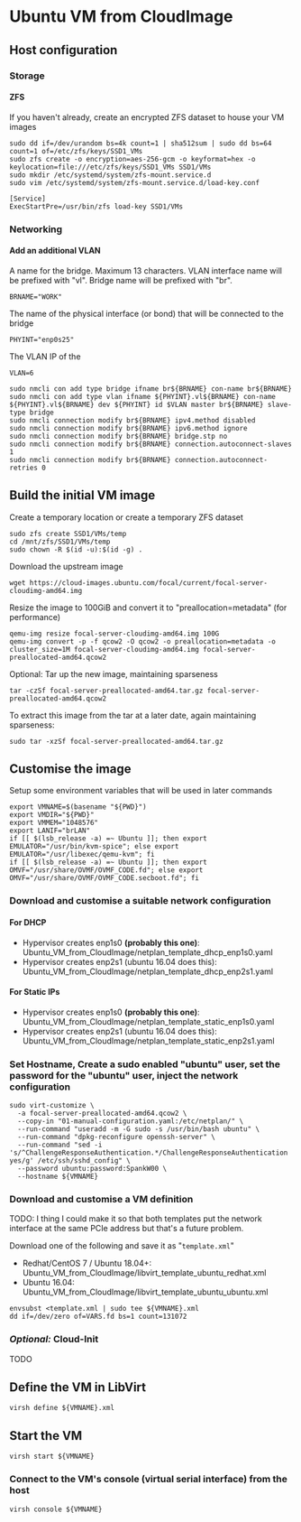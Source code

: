 # Ubuntu VM from CloudImage
## Host configuration
### Storage
#### ZFS
If you haven't already, create an encrypted ZFS dataset to house your VM images
```
sudo dd if=/dev/urandom bs=4k count=1 | sha512sum | sudo dd bs=64 count=1 of=/etc/zfs/keys/SSD1_VMs
sudo zfs create -o encryption=aes-256-gcm -o keyformat=hex -o keylocation=file:///etc/zfs/keys/SSD1_VMs SSD1/VMs
sudo mkdir /etc/systemd/system/zfs-mount.service.d
sudo vim /etc/systemd/system/zfs-mount.service.d/load-key.conf
```

```
[Service] 
ExecStartPre=/usr/bin/zfs load-key SSD1/VMs
```

### Networking
#### Add an additional VLAN
A name for the bridge.  Maximum 13 characters.  VLAN interface name will be prefixed with "vl".  Bridge name will be prefixed with "br".
```
BRNAME="WORK"
```

The name of the physical interface (or bond) that will be connected to the bridge
```
PHYINT="enp0s25"
```

The VLAN IP of the 
```
VLAN=6
```

```
sudo nmcli con add type bridge ifname br${BRNAME} con-name br${BRNAME}
sudo nmcli con add type vlan ifname ${PHYINT}.vl${BRNAME} con-name ${PHYINT}.vl${BRNAME} dev ${PHYINT} id $VLAN master br${BRNAME} slave-type bridge
sudo nmcli connection modify br${BRNAME} ipv4.method disabled
sudo nmcli connection modify br${BRNAME} ipv6.method ignore
sudo nmcli connection modify br${BRNAME} bridge.stp no
sudo nmcli connection modify br${BRNAME} connection.autoconnect-slaves 1
sudo nmcli connection modify br${BRNAME} connection.autoconnect-retries 0
```

## Build the initial VM image
Create a temporary location or create a temporary ZFS dataset
```
sudo zfs create SSD1/VMs/temp
cd /mnt/zfs/SSD1/VMs/temp
sudo chown -R $(id -u):$(id -g) .
```

Download the upstream image
```
wget https://cloud-images.ubuntu.com/focal/current/focal-server-cloudimg-amd64.img
```

Resize the image to 100GiB and convert it to "preallocation=metadata" (for performance)
```
qemu-img resize focal-server-cloudimg-amd64.img 100G
qemu-img convert -p -f qcow2 -O qcow2 -o preallocation=metadata -o cluster_size=1M focal-server-cloudimg-amd64.img focal-server-preallocated-amd64.qcow2
```

Optional: Tar up the new image, maintaining sparseness
```
tar -czSf focal-server-preallocated-amd64.tar.gz focal-server-preallocated-amd64.qcow2
```

To extract this image from the tar at a later date, again maintaining sparseness:
```
sudo tar -xzSf focal-server-preallocated-amd64.tar.gz
```

## Customise the image
Setup some environment variables that will be used in later commands
```
export VMNAME=$(basename "${PWD}")
export VMDIR="${PWD}"
export VMMEM="1048576"
export LANIF="brLAN"
if [[ $(lsb_release -a) =~ Ubuntu ]]; then export EMULATOR="/usr/bin/kvm-spice"; else export EMULATOR="/usr/libexec/qemu-kvm"; fi
if [[ $(lsb_release -a) =~ Ubuntu ]]; then export OMVF="/usr/share/OVMF/OVMF_CODE.fd"; else export OMVF="/usr/share/OVMF/OVMF_CODE.secboot.fd"; fi
```

### Download and customise a suitable network configuration
#### For DHCP
* Hypervisor creates enp1s0 **(probably this one)**: Ubuntu_VM_from_CloudImage/netplan_template_dhcp_enp1s0.yaml
* Hypervisor creates enp2s1 (ubuntu 16.04 does this): Ubuntu_VM_from_CloudImage/netplan_template_dhcp_enp2s1.yaml

#### For Static IPs
* Hypervisor creates enp1s0 **(probably this one)**: Ubuntu_VM_from_CloudImage/netplan_template_static_enp1s0.yaml
* Hypervisor creates enp2s1 (ubuntu 16.04 does this): Ubuntu_VM_from_CloudImage/netplan_template_static_enp2s1.yaml

### Set Hostname, Create a sudo enabled "ubuntu" user, set the password for the "ubuntu" user, inject the network configuration
```
sudo virt-customize \
  -a focal-server-preallocated-amd64.qcow2 \
  --copy-in "01-manual-configuration.yaml:/etc/netplan/" \
  --run-command "useradd -m -G sudo -s /usr/bin/bash ubuntu" \
  --run-command "dpkg-reconfigure openssh-server" \
  --run-command "sed -i 's/^ChallengeResponseAuthentication.*/ChallengeResponseAuthentication yes/g' /etc/ssh/sshd_config" \
  --password ubuntu:password:SpankW00 \
  --hostname ${VMNAME}
```

### Download and customise a VM definition
TODO: I thing I could make it so that both templates put the network interface at the same PCIe address but that's a future problem.

Download one of the following and save it as "`template.xml`"
* Redhat/CentOS 7 / Ubuntu 18.04+: Ubuntu_VM_from_CloudImage/libvirt_template_ubuntu_redhat.xml
* Ubuntu 16.04: Ubuntu_VM_from_CloudImage/libvirt_template_ubuntu_ubuntu.xml

```
envsubst <template.xml | sudo tee ${VMNAME}.xml
dd if=/dev/zero of=VARS.fd bs=1 count=131072
```

### *Optional:* Cloud-Init
TODO

## Define the VM in LibVirt
```
virsh define ${VMNAME}.xml
```

## Start the VM
```
virsh start ${VMNAME}
```
### Connect to the VM's console (virtual serial interface) from the host
```
virsh console ${VMNAME}
```

